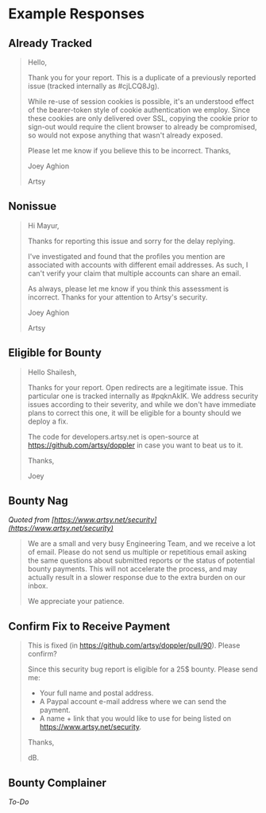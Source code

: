# Example Responses

## Already Tracked

> Hello,
> 
> Thank you for your report. This is a duplicate of a previously reported issue (tracked internally as #cjLCQ8Jg).
> 
> While re-use of session cookies is possible, it's an understood effect of the bearer-token style of cookie authentication we employ. Since these cookies are only delivered over SSL, copying the cookie prior to sign-out would require the client browser to already be compromised, so would not expose anything that wasn't already exposed.
> 
> Please let me know if you believe this to be incorrect. Thanks,
> 
> Joey Aghion
> 
> Artsy

## Nonissue

> Hi Mayur,
> 
> Thanks for reporting this issue and sorry for the delay replying.
> 
> I've investigated and found that the profiles you mention are associated with accounts with different email addresses. As such, I can't verify your claim that multiple accounts can share an email.
> 
> As always, please let me know if you think this assessment is incorrect. Thanks for your attention to Artsy's security.
> 
> Joey Aghion
> 
> Artsy

## Eligible for Bounty

> Hello Shailesh,
> 
> Thanks for your report. Open redirects are a legitimate issue. This particular one is tracked internally as #pqknAkIK. We address security issues according to their severity, and while we don't have immediate plans to correct this one, it will be eligible for a bounty should we deploy a fix.
> 
> The code for developers.artsy.net is open-source at https://github.com/artsy/doppler in case you want to beat us to it.
> 
> Thanks,
> 
> Joey

## Bounty Nag

_Quoted from [https://www.artsy.net/security](https://www.artsy.net/security)_

> We are a small and very busy Engineering Team, and we receive a lot of email. Please do not send us multiple or repetitious email asking the same questions about submitted reports or the status of potential bounty payments. This will not accelerate the process, and may actually result in a slower response due to the extra burden on our inbox.
> 
> We appreciate your patience.


## Confirm Fix to Receive Payment

> This is fixed (in https://github.com/artsy/doppler/pull/90). Please confirm?
> 
> Since this security bug report is eligible for a 25$ bounty. Please send me:
> 
> * Your full name and postal address.
> * A Paypal account e-mail address where we can send the payment.
> * A name + link that you would like to use for being listed on https://www.artsy.net/security.
> 
> Thanks,
> 
> dB.

## Bounty Complainer

_To-Do_

